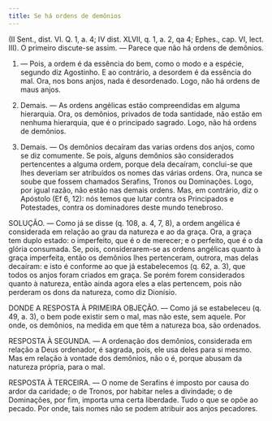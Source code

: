 ```yaml
---
title: Se há ordens de demônios
---
```


(II Sent., dist. VI. Q. 1, a. 4; IV dist. XLVII, q. 1, a. 2, qa 4; Ephes., cap. VI, lect. III).
  O primeiro discute-se assim. — Parece que não há ordens de demônios.  

1. — Pois, a ordem é da essência do bem, como o modo e a espécie, segundo diz Agostinho. E ao contrário, a desordem é da essência do mal. Ora, nos bons anjos, nada é desordenado. Logo, não há ordens de maus anjos.  

2. Demais. — As ordens angélicas estão compreendidas em alguma hierarquia. Ora, os demônios, privados de toda santidade, não estão em nenhuma hierarquia, que é o principado sagrado. Logo, não há ordens de demônios.  

3. Demais. — Os demônios decaíram das varias ordens dos anjos, como se diz comumente. Se pois, alguns demônios são considerados pertencentes a alguma ordem, porque dela decaíram, conclui-se que lhes deveriam ser atribuídos os nomes das várias ordens. Ora, nunca se soube que fossem chamados Serafins, Tronos ou Dominações. Logo, por igual razão, não estão nas demais ordens.  Mas, em contrário, diz o Apóstolo (Ef 6, 12): nós temos que lutar contra os Principados e Potestades, contra os dominadores deste mundo tenebroso.  

SOLUÇÃO. — Como já se disse (q. 108, a. 4, 7, 8), a ordem angélica é considerada em relação ao grau da natureza e ao da graça. Ora, a graça tem duplo estado: o imperfeito, que é o de merecer; e o perfeito, que é o da glória consumada. Se, pois, considerarem-se as ordens angélicas quanto à graça imperfeita, então os demônios lhes pertenceram, outrora, mas delas decaíram: e isto é conforme ao que já estabelecemos (q. 62, a. 3), que todos os anjos foram criados em graça. Se porém forem considerados quanto à natureza, então ainda agora eles a elas pertencem, pois não perderam os dons da natureza, como diz Dionísio.  

DONDE A RESPOSTA À PRIMEIRA OBJEÇÃO. — Como já se estabeleceu (q. 49, a. 3), o bem pode existir sem o mal, mas não este, sem aquele. Por onde, os demônios, na medida em que têm a natureza boa, são ordenados.  

RESPOSTA À SEGUNDA. — A ordenação dos demônios, considerada em relação a Deus ordenador, é sagrada, pois, ele usa deles para si mesmo. Mas em relação à vontade dos demônios, não o é, porque abusam da natureza própria, para o mal.  

RESPOSTA À TERCEIRA. — O nome de Serafins é imposto por causa do ardor da caridade; o de Tronos, por habitar neles a divindade; o de Dominações, por fim, importa uma certa liberdade. Tudo o que se opõe ao pecado. Por onde, tais nomes não se podem atribuir aos anjos pecadores.